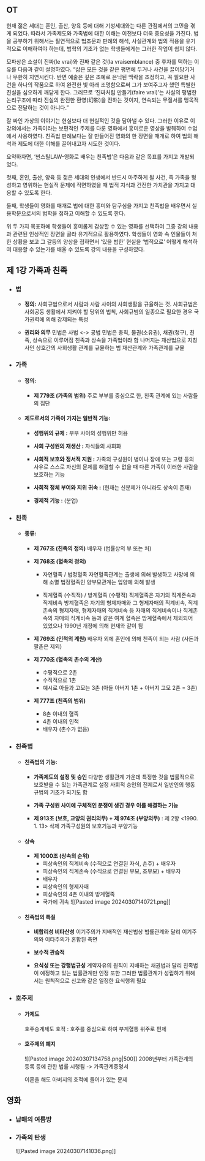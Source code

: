 ## OT
현재 젊은 세대는 혼인, 출산, 양육 등에 대해 기성세대와는 다른 관점에서의 고민을 겪게 되었다. 따라서 가족제도와 가족법에 대한 이해는 이전보다 더욱 중요성을 가진다. 법을 공부하기 위해서는 필연적으로 법조문과 판례의 해석, 사실관계와 법의 적용을 유기적으로 이해하여야 하는데, 법학의 기초가 없는 학생들에게는 그러한 작업이 쉽지 않다.

모파상은 소설이 진짜(le vrai)와 진짜 같은 것(la vraisemblance) 중 후자를 택하는 이유를 다음과 같이 설명하였다. “삶은 모든 것을 같은 평면에 두거나 사건을 끌어당기거나 무한히 지연시킨다. 반면 예술은 깊은 조예로 은닉된 맥락을 조정하고, 꼭 필요한 사건을 하나의 작품으로 하여 완전한 빛 아래 조명함으로써 그가 보여주고자 했던 특별한 진실을 심오하게 깨닫게 한다. 그러므로 ‘진짜처럼 만들기(faire vrai)’는 사실의 평범한 논리구조에 따라 진실의 완전한 환영(幻影)을 전하는 것이지, 연속되는 무질서를 맹목적으로 전달하는 것이 아니다.”

잘 짜인 가상의 이야기는 현실보다 더 현실적인 것을 담아낼 수 있다. 그러한 이유로 이 강의에서는 가족이라는 보편적인 주제를 다룬 영화에서 흥미로운 영상을 발췌하여 수업에서 사용하였다. 친족법 판례보다는 잘 만들어진 영화의 한 장면을 매개로 하여 법의 해석과 제도에 대한 이해를 끌어내고자 시도한 것이다.

요약하자면, ‘씬스틸LAW-영화로 배우는 친족법’은 다음과 같은 목표를 가지고 개발되었다.

첫째, 혼인, 출산, 양육 등 젊은 세대의 인생에서 반드시 마주하게 될 사건, 즉 가족을 형성하고 영위하는 현실적 문제에 직면하였을 때 법적 지식과 건전한 가치관을 가지고 대응할 수 있도록 한다.

둘째, 학생들이 영화를 매개로 법에 대한 흥미와 탐구심을 가지고 친족법을 배우면서 실용학문으로서의 법학을 접하고 이해할 수 있도록 한다.

위 두 가지 목표하에 학생들이 흥미롭게 감상할 수 있는 영화를 선택하여 그중 강의 내용과 관련된 인상적인 장면을 골라 유기적으로 활용하였다. 학생들이 영화 속 인물들이 처한 상황을 보고 그 갈등의 양상을 접하면서 ‘있을 법한’ 현실을 ‘법적으로’ 어떻게 해석하여 대응할 수 있는가를 배울 수 있도록 강의 내용을 구성하였다.
## 제 1강 가족과 친족
- ### 법
	- **정의:**
		사회규범으로서 사람과 사람 사이의 사회생활을 규율하는 것.
		사회규범은 사회공동 생활에서 지켜야 할 당위의 법칙, 
		사회규범의 일종으로 필요한 경우 국가권력에 의해 강제되는 특성
		
	- **권리와 의무**
		민법은 사법 <-> 공법
		민법은 총칙, 물권(소유권), 채권(청구), 친족, 상속으로 이루어짐
		친족과 상속을 가족법이라 함
		나머지는 재산법으로 지칭
		사인 상호간의 사회생활 관계를 규율하는 법
		재산관계와 가족관계를 규율
		
- ### 가족
	- #### 정의:
		- **제 779조 (가족의 범위)**
			주로 부부를 중심으로 한, 친족 관계에 있는 사람들의 집단
			
	- #### 제도로서의 가족이 가지는 일반적 기능:
		- **성행위의 규제 :**
			부부 사이의 성행위만 허용
			
		- **사회 구성원의 재생산 :**
			자식들의 사회화
			
		- **사회적 보호와 정서적 지원 :**
			가족의 구성원이 병이나 장애 또는 고령 등의 사유로 스스로 자신의 문제를 해결할 수 없을 때 다른 가족이 이러한 사람을 보호하는 기능
			
		- **사회적 정체 부여와 지위 귀속 :** (현재는 신분제가 아니라도 상속이 존재)
			  
		- **경제적 기능 :** (분업)
		
- ### 친족
	- #### 종류:
		- **제 767조 (친족의 정의)**
			배우자 (법률상의 부 또는 처)
			
		- **제 768조 (혈족의 정의)**
			- 자연혈족 / 법정혈족
				자연혈족관계는 출생에 의해 발생하고 사망에 의해 소멸
				법정혈족인 양부모관계는 입양에 의해 발생
				
			- 직계혈족 (수직적) / 방계혈족 (수평적)
				직계혈족은 자기의 직계존속과 직계비속
				방계혈족은 자기의 형제자매와 그 형제자매의 직계비속, 직계존속의 형제자매, 형제자매의 직계비속 등
				자매의 직계비속이나 직계존속의 자매의 직계비속 등과 같은 여계 혈족은 방계혈족에서 제외되어 있었으나 1990년 개정에 의해 현재와 같이 됨
			
		- **제 769조 (인척의 계원)**
			배우자 외에 혼인에 의해 친족이 되는 사람 (사돈과 팔촌은 제외)
			
		- **제 770조 (혈족의 촌수의 계산)**
			- 수평적으로 2촌
			- 수직적으로 1촌
			- 예시로 아들과 고모는 3촌 (아들 아버지 1촌 + 아버지 고모 2촌 = 3촌)
			  
		- **제 777조 (친족의 범위)**
			- 8촌 이내의 혈족
			- 4촌 이내의 인척
			- 배우자 (촌수가 없음)
			
- ### 친족법
	- #### 친족법의 기능:
		- **가족제도의 설정 및 승인**
			다양한 생활관계 가운데 특정한 것을 법률적으로 보호받을 수 있는 가족관계로 설정
			사회적 승인의 전제로서 일반인의 행동규범의 기초가 되기도 함
			
		- **가족 구성원 사이에 구체적인 분쟁이 생긴 경우 이를 해결하는 기능**
			
		- **제 913조 (보호, 교양의 권리의무) + 제 974조 (부양의무)** : 제 2항 <1990. 1. 13> 삭제
			가족구성원의 보호기능과 부양기능
			
	- #### 상속
		- **제 1000조 (상속의 순위)**
			- 피상속인의 직계비속 (수직으로 연결된 자식, 손주) + 배우자
			- 피상속인의 직계존속 (수직으로 연결된 부모, 조부모) + 배우자
			- 배우자
			- 피상속인의 형제자매
			- 피상속인의 4촌 이내의 방계혈족
			- 국가에 귀속
			![[Pasted image 20240307140721.png]]
	- #### 친족법의 특질
		- **비합리성 비타산성**
			이기주의가 지배적인 재산법상 법률관계와 달리 이기주의와 이타주의가 혼합된 측면
			
		- **보수적 관습적**
			
		- **요식성 또는 강행법규성**
			계약자유의 원칙이 지배하는 채권법과 달리 친족법이 예정하고 있는 법률관계만 인정
			또한 그러한 법률관계가 성립하기 위해서는 원칙적으로 신고와 같은 일정한 요식행위 필요
			
- ### 호주제
	- #### 가제도
		호주승계제도
		호적 : 호주를 중심으로 하여 부계혈통 위주로 편제 
		
	- #### 호주제의 폐지
		![[Pasted image 20240307134758.png|500]]
		2008년부터 가족관계의 등록 등에 관한 법률 시행됨 -> 가족관계증명서
		
		이혼을 해도 아버지의 호적에 들어가 있는 문제 

## 영화
- ### 남매의 여름방
	
- ### 가족의 탄생
	![[Pasted image 20240307141036.png]]